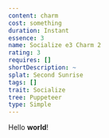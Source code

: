 ```yaml
---
content: charm
cost: something
duration: Instant
essence: 3
name: Socialize e3 Charm 2
rating: 3
requires: []
shortDescription: ~
splat: Second Sunrise
tags: []
trait: Socialize
tree: Puppeteer
type: Simple
---
```


Hello **world**!
